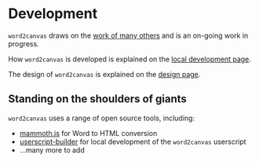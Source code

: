 # Development

```word2canvas``` draws on the [work of many others](#standing-on-the-shoulders-of-giants) and is an on-going work in progress.

How ```word2canvas``` is developed is explained on the [local development page](local-development.md).

The design of ```word2canvas``` is explained on the [design page](design.md).

## Standing on the shoulders of giants

```word2canvas``` uses a range of open source tools, including:

- [mammoth.js](https://github.com/mwilliamson/mammoth.js/) for Word to HTML conversion
- [userscript-builder](https://github.com/va4ok/userscript-builder) for local development of the ```word2canvas``` userscript
- ...many more to add



